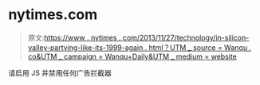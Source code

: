 # nytimes.com

> 原文:[https://www . nytimes . com/2013/11/27/technology/in-silicon-valley-partying-like-its-1999-again . html？UTM _ source = Wanqu . co&UTM _ campaign = Wanqu+Daily&UTM _ medium = website](https://www.nytimes.com/2013/11/27/technology/in-silicon-valley-partying-like-its-1999-again.html?utm_source=wanqu.co&utm_campaign=Wanqu+Daily&utm_medium=website)

请启用 JS 并禁用任何广告拦截器
